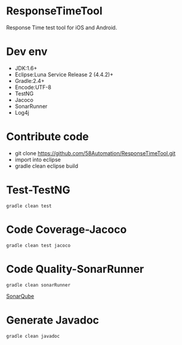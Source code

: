 # ResponseTimeTool
Response  Time test tool for iOS and Android.


# Dev env

- JDK:1.6+
- Eclipse:Luna Service Release 2 (4.4.2)+
- Gradle:2.4+
- Encode:UTF-8
- TestNG
- Jacoco
- SonarRunner
- Log4j

# Contribute code

- git clone https://github.com/58Automation/ResponseTimeTool.git
- import into eclipse
- gradle clean eclipse build


# Test-TestNG

`gradle clean test`


# Code Coverage-Jacoco

`gradle clean test jacoco`

# Code Quality-SonarRunner

`gradle clean sonarRunner`

[SonarQube](http://10.58.37.253:9000/dashboard/index/ResponseTimeTool)

# Generate Javadoc

`gradle clean javadoc`








